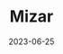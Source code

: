 ---
title: "Mizar"
cc-type: star
constellation: Ursa Major
date: 2023-06-25
hashtag: mizar
near:
  - Alcor
tags:
  - star
  - Ursa Major
---